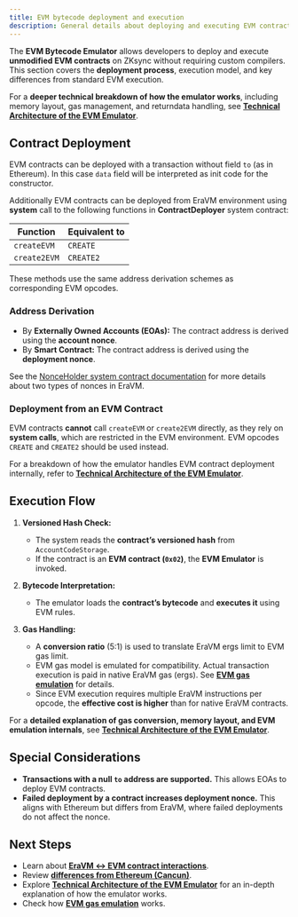 ```yaml
---
title: EVM bytecode deployment and execution
description: General details about deploying and executing EVM contracts on ZKsync
---
```


The **EVM Bytecode Emulator** allows developers to deploy and execute **unmodified EVM contracts** on ZKsync
without requiring custom compilers. This section covers the **deployment process**, execution model, and key differences from standard EVM execution.

For a **deeper technical breakdown of how the emulator works**, including memory layout, gas management, and
returndata handling, see **[Technical Architecture of the EVM Emulator](./technical-details)**.

## Contract Deployment

EVM contracts can be deployed with a transaction without field `to` (as in Ethereum). In this case `data` field will be interpreted as
init code for the constructor.

Additionally EVM contracts can be deployed from EraVM environment using **system** call to the following functions in **ContractDeployer** system contract:

| **Function** | **Equivalent to** |
|-------------|------------------|
| `createEVM` | `CREATE` |
| `create2EVM` | `CREATE2` |

These methods use the same address derivation schemes as corresponding EVM opcodes.

### Address Derivation

- By **Externally Owned Accounts (EOAs):** The contract address is derived using the **account nonce**.
- By **Smart Contract:** The contract address is derived using the **deployment nonce**.

See the [NonceHolder system contract documentation](../contracts/system-contracts#nonceholder)
for more details about two types of nonces in EraVM.

### Deployment from an EVM Contract

EVM contracts **cannot** call `createEVM` or `create2EVM` directly, as they rely on **system calls**, which are restricted in the EVM environment.
EVM opcodes `CREATE` and `CREATE2` should be used instead.

For a breakdown of how the emulator handles EVM contract deployment internally, refer to
**[Technical Architecture of the EVM Emulator](./technical-details#contract-deployment-process)**.

## Execution Flow

1. **Versioned Hash Check:**
   - The system reads the **contract’s versioned hash** from `AccountCodeStorage`.
   - If the contract is an **EVM contract (`0x02`)**, the **EVM Emulator** is invoked.

2. **Bytecode Interpretation:**
   - The emulator loads the **contract’s bytecode** and **executes it** using EVM rules.

3. **Gas Handling:**
   - A **conversion ratio** (5:1) is used to translate EraVM ergs limit to EVM gas limit.
   - EVM gas model is emulated for compatibility. Actual transaction execution is paid in native EraVM gas (ergs).
      See **[EVM gas emulation](./evm-gas-emulation)** for details.
   - Since EVM execution requires multiple EraVM instructions per opcode, the **effective cost is higher** than for native EraVM contracts.

For a **detailed explanation of gas conversion, memory layout, and EVM emulation internals**, see **[Technical Architecture of the EVM Emulator](./technical-details#gas-management)**.

## Special Considerations

- **Transactions with a null `to` address are supported.** This allows EOAs to deploy EVM contracts.
- **Failed deployment by a contract increases deployment nonce.** This aligns with Ethereum but differs from EraVM, where failed deployments
  do not affect the nonce.

## Next Steps

- Learn about **[EraVM ↔ EVM contract interactions](./era-evm-interactions)**.
- Review **[differences from Ethereum (Cancun)](./evm-differences)**.
- Explore **[Technical Architecture of the EVM Emulator](./technical-details)** for an in-depth explanation of how the emulator works.
- Check how **[EVM gas emulation](./evm-gas-emulation)** works.
